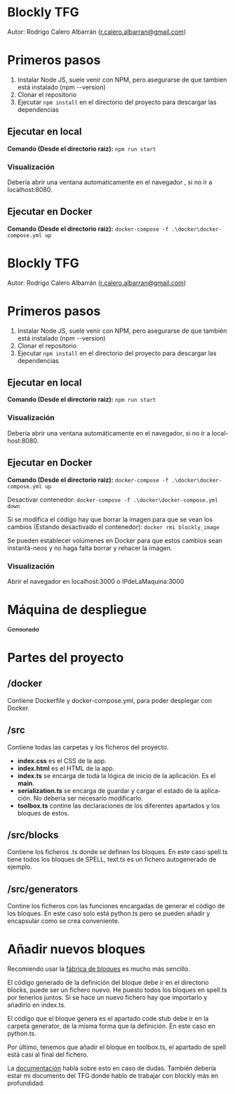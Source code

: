 # Blockly TFG
Autor: Rodrigo Calero Albarrán (r.calero.albarran@gmail.com)

# Primeros pasos

1. Instalar Node JS, suele venir con NPM, pero asegurarse de que tambien está instalado (npm --version)
2. Clonar el repositorio
3. Ejecutar ``npm install`` en el directorio del proyecto para descargar las dependencias

## Ejecutar en local

**Comando (Desde el directorio raiz):** ``npm run start``

### Visualización

Deberia abrir una ventana automaticamente en el navegador , si no ir a localhost:8080.

## Ejecutar en Docker

**Comando (Desde el directorio raiz):** ``docker-compose -f .\docker\docker-compose.yml up``
# Blockly TFG
Autor: Rodrigo Calero Albarrán (r.calero.albarran@gmail.com)

# Primeros pasos

1. Instalar Node JS, suele venir con NPM, pero asegurarse de que también está instalado (npm --version)
2. Clonar el repositorio
3. Ejecutar ``npm install`` en el directorio del proyecto para descargar las dependencias

## Ejecutar en local

**Comando (Desde el directorio raíz):** ``npm run start``

### Visualización

Debería abrir una ventana automáticamente en el navegador, si no ir a local-host:8080.

## Ejecutar en Docker

**Comando (Desde el directorio raiz):** ``docker-compose -f .\docker\docker-compose.yml up``

Desactivar contenedor: ``docker-compose -f .\docker\docker-compose.yml down``

Si se modifica el código hay que borrar la imagen para que se vean los cambios (Estando desactivado el contenedor): ``docker rmi blockly_image``

Se pueden establecer volúmenes en Docker para que estos cambios sean instantá-neos y no haga falta borrar y rehacer la imagen.

### Visualización

Abrir el navegador en localhost:3000 o IPdeLaMaquina:3000

# Máquina de despliegue

~~Censurado~~

# Partes del proyecto

## /docker

Contiene Dockerfile y docker-compose.yml, para poder desplegar con Docker.

## /src

Contiene todas las carpetas y los ficheros del proyecto.

- __index.css__ es el CSS de la app.
- __index.html__ es el HTML de la app.
- __index.ts__ se encarga de toda la lógica de inicio de la aplicación. Es el **main**.
- __serialization.ts__ se encarga de guardar y cargar el estado de la aplica-ción. No deberia ser necesario modificarlo.
- __toolbox.ts__ contine las declaraciones de los diferentes apartados y los bloques de estos.

## /src/blocks

Contiene los ficheros .ts donde se definen los bloques. En este caso spell.ts tiene todos los bloques de SPELL, text.ts es un fichero autogenerado de ejemplo.

## /src/generators

Contine los ficheros con las funciones encargadas de generar el código de los bloques. En este caso solo está python.ts pero se pueden añadir y encapsular como se crea conveniente.

# Añadir nuevos bloques

Recomiendo usar la [fábrica de bloques](https://google.github.io/blockly-samples/examples/developer-tools/index.html) es mucho más sencillo.

El código generado de la definición del bloque debe ir en el directorio blocks, puede ser un fichero nuevo. He puesto todos los bloques en spell.ts por tenerlos juntos. Si se hace un nuevo fichero hay que importarlo y añadirlo en index.ts.

El código que el bloque genera es el apartado code stub debe ir en la carpeta generator, de la misma forma que la definición. En este caso en python.ts.

Por último, tenemos que añadir el bloque en toolbox.ts, el apartado de spell está casi al final del fichero.

La [documentación](https://developers.google.com/blockly/guides/get-started/what-is-blockly) habla sobre esto en caso de dudas. También debería estar mi documento del TFG donde hablo de trabajar con blockly más en profundidad.